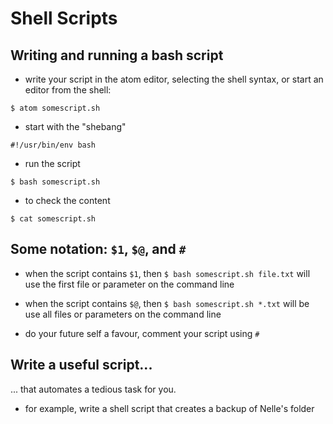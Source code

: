 # Shell Scripts

## Writing and running a bash script

* write your script in the atom editor, selecting the shell syntax, or start an editor from the shell:

```{bash}
$ atom somescript.sh
```

* start with the "shebang"

```{bash}
#!/usr/bin/env bash
```

* run the script

```{bash}
$ bash somescript.sh
```

* to check the content

```{bash}
$ cat somescript.sh
```

## Some notation: `$1`, `$@`, and `#`

* when the script contains `$1`, then `$ bash somescript.sh file.txt` will use the first file or parameter on the command line

* when the script contains `$@`, then `$ bash somescript.sh *.txt` will be use all files or parameters on the command line

* do your future self a favour, comment your script using `#`


## Write a useful script...

... that automates a tedious task for you.

* for example, write a shell script that creates a backup of Nelle's folder
